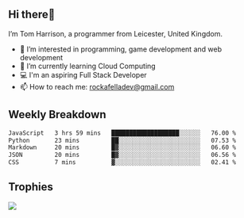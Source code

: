 ## Hi there👋
I’m Tom Harrison, a programmer from Leicester, United Kingdom.
- 👀 I’m interested in programming, game development and web development
- 🌱 I’m currently learning Cloud Computing
- 💻 I'm an aspiring Full Stack Developer
- 📫 How to reach me: [rockafelladev@gmail.com](rockafelladev@gmail.com)

## Weekly Breakdown

<!--START_SECTION:waka-->

```txt
JavaScript   3 hrs 59 mins   ███████████████████░░░░░░   76.00 %
Python       23 mins         ██░░░░░░░░░░░░░░░░░░░░░░░   07.53 %
Markdown     20 mins         █▓░░░░░░░░░░░░░░░░░░░░░░░   06.60 %
JSON         20 mins         █▓░░░░░░░░░░░░░░░░░░░░░░░   06.56 %
CSS          7 mins          ▓░░░░░░░░░░░░░░░░░░░░░░░░   02.41 %
```

<!--END_SECTION:waka-->

## Trophies

<img src="https://github-profile-trophy.vercel.app/?username=TomHarrison001&theme=nord&no-frame=true&margin-w=10&column=7" />

